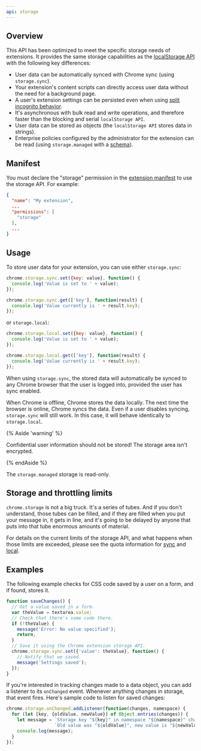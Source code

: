 ```yaml
---
api: storage
---
```


## Overview

This API has been optimized to meet the specific storage needs of extensions. It provides the same
storage capabilities as the [localStorage API][localStorage] with the following key differences:

- User data can be automatically synced with Chrome sync (using `storage.sync`).
- Your extension's content scripts can directly access user data without the need for a background
  page.
- A user's extension settings can be persisted even when using [split incognito
  behavior][incognito].
- It's asynchronous with bulk read and write operations, and therefore faster than the blocking and
  serial `localStorage API`.
- User data can be stored as objects (the `localStorage API` stores data in strings).
- Enterprise policies configured by the administrator for the extension can be read (using
  `storage.managed` with a [schema][api-storage]).

## Manifest

You must declare the "storage" permission in the [extension manifest][api-tabs] to use the storage
API. For example:

```json
{
  "name": "My extension",
  ...
  "permissions": [
    "storage"
  ],
  ...
}
```

## Usage

To store user data for your extension, you can use either `storage.sync`:

```js
chrome.storage.sync.set({key: value}, function() {
  console.log('Value is set to ' + value);
});

chrome.storage.sync.get(['key'], function(result) {
  console.log('Value currently is ' + result.key);
});
```

or `storage.local`:

```js
chrome.storage.local.set({key: value}, function() {
  console.log('Value is set to ' + value);
});

chrome.storage.local.get(['key'], function(result) {
  console.log('Value currently is ' + result.key);
});
```

When using `storage.sync`, the stored data will automatically be synced to any Chrome browser that
the user is logged into, provided the user has sync enabled.

When Chrome is offline, Chrome stores the data locally. The next time the browser is online, Chrome
syncs the data. Even if a user disables syncing, `storage.sync` will still work. In this case, it
will behave identically to `storage.local`.

{% Aside 'warning' %}

Confidential user information should not be stored! The storage area isn't encrypted.

{% endAside %}

The `storage.managed` storage is read-only.

## Storage and throttling limits

`chrome.storage` is not a big truck. It's a series of tubes. And if you don't understand, those
tubes can be filled, and if they are filled when you put your message in, it gets in line, and it's
going to be delayed by anyone that puts into that tube enormous amounts of material.

For details on the current limits of the storage API, and what happens when those limits are
exceeded, please see the quota information for [sync][prop-sync] and [local][prop-local].

## Examples

The following example checks for CSS code saved by a user on a form, and if found, stores it.

```js
function saveChanges() {
  // Get a value saved in a form.
  var theValue = textarea.value;
  // Check that there's some code there.
  if (!theValue) {
    message('Error: No value specified');
    return;
  }
  // Save it using the Chrome extension storage API.
  chrome.storage.sync.set({'value': theValue}, function() {
    // Notify that we saved.
    message('Settings saved');
  });
}
```

If you're interested in tracking changes made to a data object, you can add a listener to its
`onChanged` event. Whenever anything changes in storage, that event fires. Here's sample code to
listen for saved changes:

```js
chrome.storage.onChanged.addListener(function(changes, namespace) {
  for (let [key, {oldValue, newValue}] of Object.entries(changes)) {
    let message = `Storage key "${key}" in namespace "${namespace}" changed. ` +
                  `Old value was "${oldValue}", new value is "${newValue}".`);
    console.log(message);
  }
});
```

[api-storage]: /docs/extensions/mv2/manifest/storage
[api-tabs]: /docs/extensions/mv2/tabs
[incognito]: /docs/extensions/mv2/manifest/incognito
[localStorage]: https://developer.mozilla.org/en-US/docs/Web/API/Window/localStorage
[prop-local]: #property-local
[prop-sync]: #property-sync
